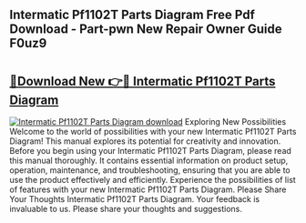 ## Intermatic Pf1102T Parts Diagram Free Pdf Download - Part-pwn New Repair Owner Guide F0uz9

# <h2><a href="http://dfnx98.blite.top/?on=Intermatic+Pf1102T+Parts+Diagram">🔗Download New 👉🔴 Intermatic Pf1102T Parts Diagram</a></h2>

[![Intermatic Pf1102T Parts Diagram download](https://i.imgur.com/lujVjoI.png)](http://dfnx98.blite.top/?on=Intermatic+Pf1102T+Parts+Diagram)
Exploring New Possibilities Welcome to the world of possibilities with your new Intermatic Pf1102T Parts Diagram! This manual explores its potential for creativity and innovation. Before you begin using your Intermatic Pf1102T Parts Diagram, please read this manual thoroughly. It contains essential information on product setup, operation, maintenance, and troubleshooting, ensuring that you are able to use the product effectively and efficiently. Experience the possibilities of list of features with your new Intermatic Pf1102T Parts Diagram. Please Share Your Thoughts Intermatic Pf1102T Parts Diagram. Your feedback is invaluable to us. Please share your thoughts and suggestions.
